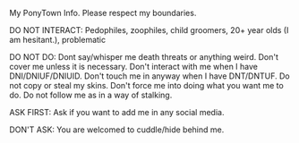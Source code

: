 My PonyTown Info. Please respect my boundaries. 

DO NOT INTERACT: Pedophiles, zoophiles, child groomers, 20+ year olds (I am hesitant.), problematic

DO NOT DO: Dont say/whisper me death threats or anything weird. Don't cover me unless it is necessary. Don't interact with me when I have DNI/DNIUF/DNIUID. Don't touch me in anyway when I have DNT/DNTUF. Do not copy or steal my skins. Don't force me into doing what you want me to do. Do not follow me as in a way of stalking. 

ASK FIRST: Ask if you want to add me in any social media.

DON'T ASK: You are welcomed to cuddle/hide behind me. 
